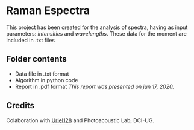 # Raman Espectra
This project has been created for the analysis of spectra, having as input parameters: _intensities_ and _wavelengths_.
These data for the moment are included in .txt files


## Folder contents
* Data file in .txt format
* Algorithm in python code
* Report in .pdf format
_This report was presented on jun 17, 2020._


## Credits

Colaboration with [Uriel128](https://github.com/Uriel148?tab=repositories) and Photoacoustic Lab, DCI-UG.
